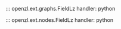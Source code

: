 ::: openzl.ext.graphs.FieldLz
    handler: python

::: openzl.ext.nodes.FieldLz
    handler: python
